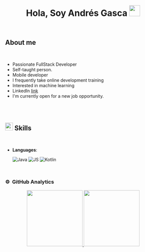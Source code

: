 <h1 align="center">
  <b>Hola, Soy Andrés Gasca</b>
  <img src="https://media.giphy.com/media/hvRJCLFzcasrR4ia7z/giphy.gif" width="35">
</h1>
<br>

## **About me**

<br>

- Passionate FullStack Developer
- Self-taught person.
- Mobile developer
- I frequently take online development training
- Interested in machine learning
- LinkedIn [link](https://https://www.linkedin.com/in/andresgasca1/)
- I'm currently open for a new job opportunity.

<br><br>

## <img src="https://media2.giphy.com/media/QssGEmpkyEOhBCb7e1/giphy.gif?cid=ecf05e47a0n3gi1bfqntqmob8g9aid1oyj2wr3ds3mg700bl&rid=giphy.gif" width ="25"><b> Skills</b>
<br>

<p align="center">

- **Languages**:
    
    
    ![Java](https://img.shields.io/badge/Java-blue?style=for-the-badge&logo=coffeescript)
    ![JS](https://img.shields.io/badge/JavaScript%20-%23F7DF1E.svg?style=for-the-badge&logo=javascript&logoColor=black)
    ![Kotlin](https://img.shields.io/badge/Kotlin-white?style=for-the-badge&logo=kotlin)
  
<br>


### ⚙️ &nbsp;GitHub Analytics

<p align="center">
<a href="https://github.com/pagman1006">
  <img height="180em" src="https://github-readme-stats-eight-theta.vercel.app/api?username=pagman1006&show_icons=true&theme=algolia&include_all_commits=true&count_private=true"/>
  <img height="180em" src="https://github-readme-stats-eight-theta.vercel.app/api/top-langs/?username=pagman1006&layout=compact&langs_count=8&theme=algolia"/>
</a>
</p>
<!--
**pagman1006/pagman1006** is a ✨ _special_ ✨ repository because its `README.md` (this file) appears on your GitHub profile.

Here are some ideas to get you started:

- 🔭 I’m currently working on ...
- 🌱 I’m currently learning ...
- 👯 I’m looking to collaborate on ...
- 🤔 I’m looking for help with ...
- 💬 Ask me about ...
- 📫 How to reach me: ...
- 😄 Pronouns: ...
- ⚡ Fun fact: ...
-->
